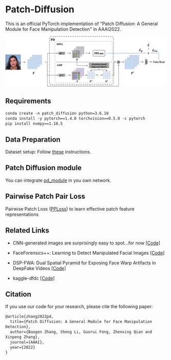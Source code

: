 # Patch-Diffusion

This is an official PyTorch implementation of "Patch Diffusion: A General Module for Face Manipulation Detection" in AAAI2022.

![img_model](imgs/model.png)


## Requirements

~~~shell
conda create -n patch_diffusion python=3.6.10
conda install -y pytorch==1.4.0 torchvision==0.5.0 -c pytorch
pip install numpy==1.18.5
~~~

## Data Preparation

Dataset setup: Follow [these](data_preparation) instructions.

## Patch Diffusion module

You can integrate [pd_module](pd_module.py) in you own network.

## Pairwise Patch Pair Loss

Pairwise Patch Loss ([PPLoss](pploss.py)) to learn effective patch feature representations

## Related Links

- CNN-generated images are surprisingly easy to spot...for now [[Code]](https://github.com/PeterWang512/CNNDetection)

- FaceForensics++: Learning to Detect Manipulated Facial Images [[Code]](https://github.com/ondyari/FaceForensics)

- DSP-FWA: Dual Spatial Pyramid for Exposing Face Warp Artifacts in DeepFake Videos [[Code]](https://github.com/yuezunli/DSP-FWA)

- kaggle-dfdc [[Code]](https://github.com/cuihaoleo/kaggle-dfdc)

## Citation

If you use our code for your research, please cite the following paper:

~~~
@article{zhang2022pd,
  title={Patch Diffusion: A General Module for Face Manipulation Detection},
  author={Baogen Zhang, Sheng Li, Guorui Feng, Zhenxing Qian and Xinpeng Zhang},
  journal={AAAI},
  year={2022}
}
~~~
